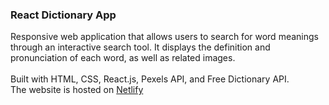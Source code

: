 ### React Dictionary App
<p>
  Responsive web application that allows users to search for word meanings through an interactive search tool. It displays the definition and pronunciation of each word, as well as related images. </br></br>
  Built with HTML, CSS, React.js, Pexels API, and Free Dictionary API. </br>
  The website is hosted on <a href="https://my-super-dictionary.netlify.app/">Netlify</a>
</p>

